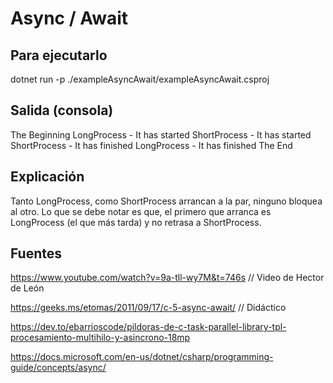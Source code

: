 # Async / Await

## Para ejecutarlo

dotnet run -p ./exampleAsyncAwait/exampleAsyncAwait.csproj

## Salida (consola)

The Beginning
LongProcess - It has started
ShortProcess - It has started
ShortProcess - It has finished
LongProcess - It has finished
The End

## Explicación

Tanto LongProcess, como ShortProcess arrancan a la par, ninguno bloquea al otro.
Lo que se debe notar es que, el primero que arranca es LongProcess (el que más tarda) y no retrasa a ShortProcess.

## Fuentes

https://www.youtube.com/watch?v=9a-tll-wy7M&t=746s // Video de Hector de León

https://geeks.ms/etomas/2011/09/17/c-5-async-await/ // Didáctico

https://dev.to/ebarrioscode/pildoras-de-c-task-parallel-library-tpl-procesamiento-multihilo-y-asincrono-18mp

https://docs.microsoft.com/en-us/dotnet/csharp/programming-guide/concepts/async/